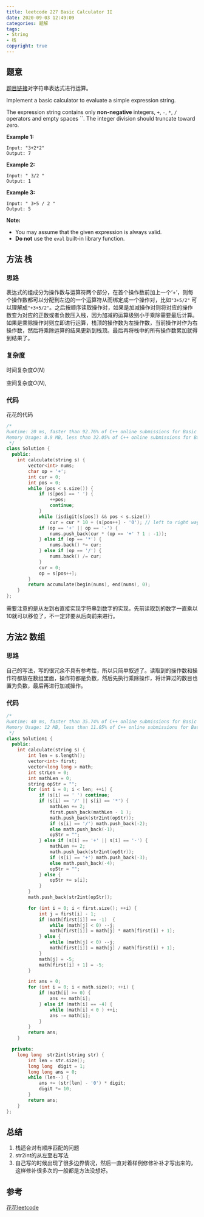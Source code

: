 ```yaml
---
title: leetcode 227 Basic Calculator II
date: 2020-09-03 12:49:09
categories: 题解
tags:
- String
- 栈
copyright: true
---
```


## 题意

[题目链接](https://leetcode.com/problems/basic-calculator-ii/)对字符串表达式进行运算。

Implement a basic calculator to evaluate a simple expression string.

The expression string contains only **non-negative** integers, `+`, `-`, `*`, `/` operators and empty spaces ``. The integer division should truncate toward zero.

**Example 1:**

```
Input: "3+2*2"
Output: 7
```

**Example 2:**

```
Input: " 3/2 "
Output: 1
```

**Example 3:**

```
Input: " 3+5 / 2 "
Output: 5
```

**Note:**

- You may assume that the given expression is always valid.
- **Do not** use the `eval` built-in library function.

## 方法 栈

### 思路

表达式的组成分为操作数与运算符两个部分，在首个操作数前加上一个‘+’，则每个操作数都可以分配到左边的一个运算符从而绑定成一个操作对，比如`"3+5/2"` 可以理解成`"+3+5/2"`。之后按顺序读取操作对，如果是加减操作对则将对应的操作数变为对应的正数或者负数压入栈，因为加减的运算级别小于乘除需要最后计算。如果是乘除操作对则立即进行运算，栈顶的操作数为左操作数，当前操作对作为右操作数，然后将乘除运算的结果更新到栈顶。最后再将栈中的所有操作数累加就得到结果了。

### 复杂度

时间复杂度$O(N)$

空间复杂度$O(N)$,

### 代码

花花的代码

```cc
/*
Runtime: 20 ms, faster than 92.76% of C++ online submissions for Basic Calculator II.
Memory Usage: 8.9 MB, less than 32.05% of C++ online submissions for Basic Calculator II.
 */
class Solution {
  public:
	int calculate(string s) {
		vector<int> nums;
		char op = '+';
		int cur = 0;
		int pos = 0;
		while (pos < s.size()) {
			if (s[pos] == ' ') {
				++pos;
				continue;
			}
			while (isdigit(s[pos]) && pos < s.size())
				cur = cur * 10 + (s[pos++] - '0'); // left to right way of Str2int
			if (op == '+' || op == '-') {
				nums.push_back(cur * (op == '+' ? 1 : -1));
			} else if (op == '*') {
				nums.back() *= cur;
			} else if (op == '/') {
				nums.back() /= cur;
			}
			cur = 0;
			op = s[pos++];
		}
		return accumulate(begin(nums), end(nums), 0);
	}
};
```

需要注意的是从左到右直接实现字符串到数字的实现，先前读取到的数字一直乘以10就可以移位了，不一定非要从后向前来进行。

## 方法2 数组

### 思路

自己的写法，写的很冗余不具有参考性，所以只简单叙述了。读取到的操作数和操作符都放在数组里面，操作符都是负数，然后先执行乘除操作，将计算过的数目也置为负数，最后再进行加减操作。

### 代码

```cc
/*
Runtime: 40 ms, faster than 35.74% of C++ online submissions for Basic Calculator II.
Memory Usage: 12 MB, less than 11.05% of C++ online submissions for Basic Calculator II.
 */
class Solution1 {
  public:
	int calculate(string s) {
		int len = s.length();
		vector<int> first;
		vector<long long > math;
		int strLen = 0;
		int mathLen = 0;
		string opStr = "";
		for (int i = 0; i < len; ++i) {
			if (s[i] == ' ') continue;
			if (s[i] == '/' || s[i] == '*') {
				mathLen += 2;
				first.push_back(mathLen - 1 );
				math.push_back(str2int(opStr));
				if (s[i] == '/') math.push_back(-2);
				else math.push_back(-1);
				opStr = "";
			} else if (s[i] == '+' || s[i] == '-') {
				mathLen += 2;
				math.push_back(str2int(opStr));
				if (s[i] == '+') math.push_back(-3);
				else math.push_back(-4);
				opStr = "";
			} else {
				opStr += s[i];
			}
		}
		math.push_back(str2int(opStr));

		for (int i = 0; i < first.size(); ++i) {
			int j = first[i] - 1;
			if (math[first[i]] == -1)  {
				while (math[j] < 0) --j;
				math[first[i]] = math[j] * math[first[i] + 1];
			} else {
				while (math[j] < 0) --j;
				math[first[i]] = math[j] / math[first[i] + 1];
			}
			math[j] = -5;
			math[first[i] + 1] = -5;
		}

		int ans = 0;
		for (int i = 0; i < math.size(); ++i) {
			if (math[i] >= 0) {
				ans += math[i];
			} else if (math[i] == -4) {
				while (math[i] < 0 ) ++i;
				ans -= math[i];
			}
		}
		return ans;
	}

  private:
	long long  str2int(string str) {
		int len = str.size();
		long long  digit = 1;
		long long ans = 0;
		while (len--) {
			ans += (str[len] - '0') * digit;
			digit *= 10;
		}
		return ans;
	}
};
```



## 总结

1. 栈适合对有顺序匹配的问题
2. str2int的从左至右写法
3. 自己写的时候出现了很多边界情况，然后一直对着样例修修补补才写出来的，这样修补很多次的一般都是方法没想好。

## 参考

[花花leetcode](https://zxi.mytechroad.com/blog/stack/leetcode-227-basic-calculator-ii/)